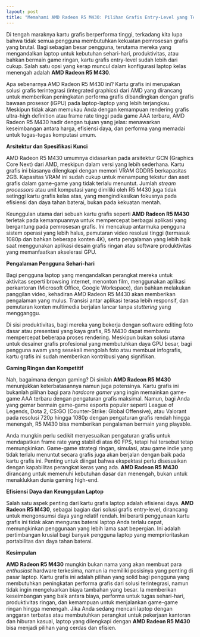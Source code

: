 ```yaml
---
layout: post
title: "Memahami AMD Radeon R5 M430: Pilihan Grafis Entry-Level yang Tepat Guna"
---
```


Di tengah maraknya kartu grafis berperforma tinggi, terkadang kita lupa bahwa tidak semua pengguna membutuhkan kekuatan pemrosesan grafis yang brutal. Bagi sebagian besar pengguna, terutama mereka yang mengandalkan laptop untuk kebutuhan sehari-hari, produktivitas, atau bahkan bermain game ringan, kartu grafis entry-level sudah lebih dari cukup. Salah satu opsi yang kerap muncul dalam konfigurasi laptop kelas menengah adalah **AMD Radeon R5 M430**.

Apa sebenarnya AMD Radeon R5 M430 ini? Kartu grafis ini merupakan solusi grafis terintegrasi (integrated graphics) dari AMD yang dirancang untuk memberikan peningkatan performa grafis dibandingkan dengan grafis bawaan prosesor (iGPU) pada laptop-laptop yang lebih terjangkau. Meskipun tidak akan memukau Anda dengan kemampuan rendering grafis ultra-high definition atau frame rate tinggi pada game AAA terbaru, AMD Radeon R5 M430 hadir dengan tujuan yang jelas: menawarkan keseimbangan antara harga, efisiensi daya, dan performa yang memadai untuk tugas-tugas komputasi umum.

**Arsitektur dan Spesifikasi Kunci**

AMD Radeon R5 M430 umumnya didasarkan pada arsitektur GCN (Graphics Core Next) dari AMD, meskipun dalam versi yang lebih sederhana. Kartu grafis ini biasanya dilengkapi dengan memori VRAM GDDR5 berkapasitas 2GB. Kapasitas VRAM ini sudah cukup untuk menampung tekstur dan aset grafis dalam game-game yang tidak terlalu menuntut. Jumlah *stream processors* atau unit komputasi yang dimiliki oleh R5 M430 juga tidak setinggi kartu grafis kelas atas, yang mengindikasikan fokusnya pada efisiensi dan daya tahan baterai, bukan pada kekuatan mentah.

Keunggulan utama dari sebuah kartu grafis seperti **AMD Radeon R5 M430** terletak pada kemampuannya untuk mempercepat berbagai aplikasi yang bergantung pada pemrosesan grafis. Ini mencakup antarmuka pengguna sistem operasi yang lebih halus, pemutaran video resolusi tinggi (termasuk 1080p dan bahkan beberapa konten 4K), serta pengalaman yang lebih baik saat menggunakan aplikasi desain grafis ringan atau software produktivitas yang memanfaatkan akselerasi GPU.

**Pengalaman Pengguna Sehari-hari**

Bagi pengguna laptop yang mengandalkan perangkat mereka untuk aktivitas seperti browsing internet, menonton film, menggunakan aplikasi perkantoran (Microsoft Office, Google Workspace), dan bahkan melakukan panggilan video, kehadiran AMD Radeon R5 M430 akan memberikan pengalaman yang mulus. Transisi antar aplikasi terasa lebih responsif, dan pemutaran konten multimedia berjalan lancar tanpa *stuttering* yang mengganggu.

Di sisi produktivitas, bagi mereka yang bekerja dengan software editing foto dasar atau presentasi yang kaya grafis, R5 M430 dapat membantu mempercepat beberapa proses rendering. Meskipun bukan solusi utama untuk desainer grafis profesional yang membutuhkan daya GPU besar, bagi pengguna awam yang sesekali mengolah foto atau membuat infografis, kartu grafis ini sudah memberikan kontribusi yang signifikan.

**Gaming Ringan dan Kompetitif**

Nah, bagaimana dengan gaming? Di sinilah **AMD Radeon R5 M430** menunjukkan keterbatasannya namun juga potensinya. Kartu grafis ini bukanlah pilihan bagi para *hardcore gamer* yang ingin memainkan game-game AAA terbaru dengan pengaturan grafis maksimal. Namun, bagi Anda yang gemar bermain game-game esports populer seperti League of Legends, Dota 2, CS:GO (Counter-Strike: Global Offensive), atau Valorant pada resolusi 720p hingga 1080p dengan pengaturan grafis rendah hingga menengah, R5 M430 bisa memberikan pengalaman bermain yang playable.

Anda mungkin perlu sedikit menyesuaikan pengaturan grafis untuk mendapatkan frame rate yang stabil di atas 60 FPS, tetapi hal tersebut tetap memungkinkan. Game-game strategi ringan, simulasi, atau game indie yang tidak terlalu menuntut secara grafis juga akan berjalan dengan baik pada kartu grafis ini. Penting untuk diingat bahwa ekspektasi perlu disesuaikan dengan kapabilitas perangkat keras yang ada. **AMD Radeon R5 M430** dirancang untuk memenuhi kebutuhan dasar dan menengah, bukan untuk menaklukkan dunia gaming high-end.

**Efisiensi Daya dan Keunggulan Laptop**

Salah satu aspek penting dari kartu grafis laptop adalah efisiensi daya. **AMD Radeon R5 M430**, sebagai bagian dari solusi grafis entry-level, dirancang untuk mengonsumsi daya yang relatif rendah. Ini berarti penggunaan kartu grafis ini tidak akan menguras baterai laptop Anda terlalu cepat, memungkinkan penggunaan yang lebih lama saat bepergian. Ini adalah pertimbangan krusial bagi banyak pengguna laptop yang memprioritaskan portabilitas dan daya tahan baterai.

**Kesimpulan**

**AMD Radeon R5 M430** mungkin bukan nama yang akan membuat para *enthusiast* hardware terkesima, namun ia memiliki posisinya yang penting di pasar laptop. Kartu grafis ini adalah pilihan yang solid bagi pengguna yang membutuhkan peningkatan performa grafis dari solusi terintegrasi, namun tidak ingin mengeluarkan biaya tambahan yang besar. Ia memberikan keseimbangan yang baik antara biaya, performa untuk tugas sehari-hari, produktivitas ringan, dan kemampuan untuk menjalankan game-game ringan hingga menengah. Jika Anda sedang mencari laptop dengan anggaran terbatas atau membutuhkan perangkat untuk pekerjaan kantoran dan hiburan kasual, laptop yang dilengkapi dengan **AMD Radeon R5 M430** bisa menjadi pilihan yang cerdas dan efisien.
